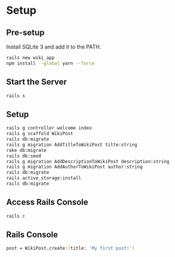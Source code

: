 # Setup

## Pre-setup

Install SQLite 3 and add it to the PATH.

```bash
rails new wiki_app
npm install --global yarn --force
```

## Start the Server

```bash
rails s
```

## Setup

```bash
rails g controller welcome index
rails g scaffold WikiPost
rails db:migrate
rails g migration AddTitleToWikiPost tilte:string
rake db:migrate
rails db:seed
rails g migration AddDescriptionToWikiPost description:string
rails g migration AddAuthorToWikiPost author:string
rails db:migrate
rails active_storage:install
rails db:migrate
```

## Access Rails Console

```bash
rails c
```

## Rails Console

```bash
post = WikiPost.create!(title: 'My first post!')
```

